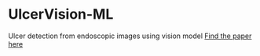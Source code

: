 # UlcerVision-ML
Ulcer detection from endoscopic images using vision model
[Find the paper here](http:hello.com)
